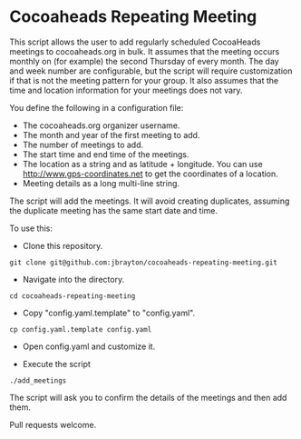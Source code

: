 # Cocoaheads Repeating Meeting

This script allows the user to add regularly scheduled CocoaHeads meetings to cocoaheads.org in bulk. It assumes that the meeting occurs monthly on (for example) the second Thursday of every month. The day and week number are configurable, but the script will require customization if that is not the meeting pattern for your group. It also assumes that the time and location information for your meetings does not vary.

You define the following in a configuration file:

* The cocoaheads.org organizer username.
* The month and year of the first meeting to add.
* The number of meetings to add.
* The start time and end time of the meetings.
* The location as a string and as latitude + longitude. You can use http://www.gps-coordinates.net to get the coordinates of a location.
* Meeting details as a long multi-line string.

The script will add the meetings. It will avoid creating duplicates, assuming the duplicate meeting has the same start date and time.

To use this:

* Clone this repository.

```
git clone git@github.com:jbrayton/cocoaheads-repeating-meeting.git
```

* Navigate into the directory.

```
cd cocoaheads-repeating-meeting
```
    
* Copy "config.yaml.template" to "config.yaml".

```
cp config.yaml.template config.yaml
```
    
* Open config.yaml and customize it.

* Execute the script

```
./add_meetings
```

The script will ask you to confirm the details of the meetings and then add them.

Pull requests welcome.
